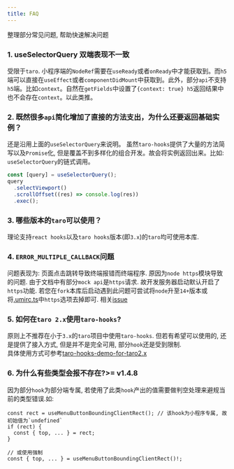 ```yaml
---
title: FAQ
---
```


<Alert type="info">
  整理部分常见问题, 帮助快速解决问题
</Alert>

### 1. useSelectorQuery 双端表现不一致

受限于`taro`. 小程序端的`NodeRef`需要在`useReady`或者`onReady`中才能获取到。而`h5`端可以直接在`useEffect`或者`componentDidMount`中获取到。此外，部分`api`不支持`h5`端。比如`context`。自然在`getFields`中设置了`{context: true} h5`返回结果中也不会存在`context`。以此类推。

### 2. 既然很多`api`简化增加了直接的方法支出，为什么还要返回基础实例？

还是沿用上面的`useSelectorQuery`来说明。 虽然`taro-hooks`提供了大量的方法简写以及`Promise`化, 但是覆盖不到多样化的组合开发。故会将实例返回出来。比如: `useSelectorQuery`的链式调用。

```javascript
const [query] = useSelectorQuery();
query
  .selectViewport()
  .scrollOffset((res) => console.log(res))
  .exec();
```

### 3. 哪些版本的`taro`可以使用？

理论支持`react hooks`以及`taro hooks`版本(即`3.x`)的`taro`均可使用本库.

### 4. `ERROR_MULTIPLE_CALLBACK`问题

问题表现为: 页面点击跳转导致终端报错而终端程序. 原因为`node https`模块导致的问题. 由于文档中有部分`mock api`是`https`请求. 故开发服务器启动默认开启了`https`功能. 若您在`fork`本库后启动遇到此问题可尝试将`node`升至`14+`版本或将[.umirc.ts](https://github.com/innocces/taro-hooks/blob/main/.umirc.ts#L18)中`https`选项去掉即可. 相关[issue](https://github.com/umijs/umi/issues/5901)

### 5. 如何在`taro 2.x`使用`taro-hooks`?

原则上不推荐在小于`3.x`的`taro`项目中使用`taro-hooks`. 但若有希望可以使用的, 还是提供了接入方式, 但是并不是完全可用, 部分`hook`还是受到限制.  
具体使用方式可参考[taro-hooks-demo-for-taro2.x](https://github.com/taro-hooks/taro-hooks-demo-for-taro2.x)

### 6. 为什么有些类型会报不存在?<Badge>>= v1.4.8</Badge>

因为部分`hook`为部分端专属, 若使用了此类`hook`产出的值需要做判空处理来避规当前的类型错误.如:

```tsx | pure
const rect = useMenuButtonBoundingClientRect(); // 该hook为小程序专属, 故初始值为`undefined`
if (rect) {
  const { top, ... } = rect;
}

// 或使用强制
const { top, ... } = useMenuButtonBoundingClientRect()!;

```
